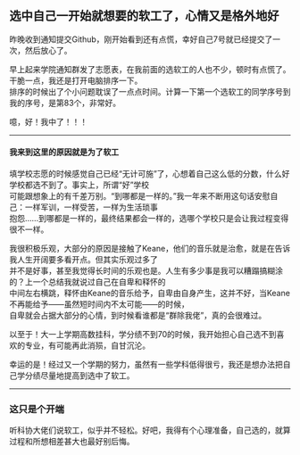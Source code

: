 ## 选中自己一开始就想要的软工了，心情又是格外地好  

昨晚收到通知提交Github，刚开始看到还有点慌，幸好自己7号就已经提交了一次，然后放心了。  

早上起来学院通知群发了志愿表，在我前面的选软工的人也不少，顿时有点慌了。干脆一点，我还是打开电脑排序一下。  
排序的时候出了个小问题耽误了一点点时间。计算一下第一个选软工的同学序号到我的序号，是第83个，非常好。  

噫，好！我中了！！！  

************************

#### 我来到这里的原因就是为了软工  

填学校志愿的时候感觉自己已经“无计可施”了，心想着自己这么低的分数，什么好学校都选不到了。事实上，所谓“好”学校  
可能跟想象上的有千差万别。“到哪都是一样的。”我一年来不断用这句话安慰自己：一样军训，一样受苦，一样为生活琐事  
抱怨……到哪都是一样的，最终结果都会一样的，选哪个学校只是会让我过程变得很不一样。  

我很积极乐观，大部分的原因是接触了Keane，他们的音乐就是治愈，就是在告诉我人生开阔要多看开点。但其实乐观过多了  
并不是好事，甚至我觉得长时间的乐观也是。人生有多少事是我可以糟蹋搞糊涂的？上一个总结我就说过自己在自卑和释怀的  
中间左右横跳，释怀由Keane的音乐给予，自卑由自身产生，这并不好，当Keane不再能给予——虽然短时间内不太可能——的时候，  
自卑就会占据大部分的心情，到时候看谁都是“群除我佬”，真的会很难过。  

以至于！大一上学期高数挂科，学分绩不到70的时候，我开始担心自己选不到喜欢的专业，有可能再此消殒，自甘沉沦。  

幸运的是！经过又一个学期的努力，虽然有一些学科低得很亏，我还是想办法把自己学分绩尽量地提高到选中了软工。  

**************************

### 这只是个开端  

听科协大佬们说软工，似乎并不轻松。好吧，我得有个心理准备，自己选的，就算过程和所想相差甚大也最好别后悔。

